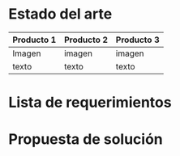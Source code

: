# Estado del arte

|**Producto 1**|**Producto 2**|**Producto 3**|
|--------------|--------------|--------------|
|      Imagen  |      imagen  |      imagen  |
|  texto       |      texto   |      texto   |

# Lista de requerimientos




# Propuesta de solución
